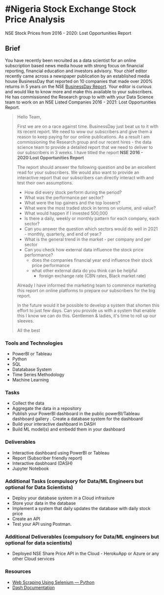 # #Nigeria Stock Exchange Stock Price Analysis
NSE Stock Prices from 2016 - 2020: Lost Opportunities Report

## Brief
You have recently been  recruited as a data scientist for an  online  subscription based  news media house with strong focus on financial reporting, financial education and investors advisory.  Your chief editor recently came across a newspaper publication by an established  media house BusinessDay that reported on 10 companies that made over 200%  returns in 5 years on the NSE <a href="https://businessday.ng/news/article/these-10-nigerian-firms-delivered-over-200-stock-return-in-5yrs/" target="_blank">BusinessDay Report</a>.  Your editor is curious and would like to know more and make this available to your subscribers.  He has commissioned the  Research  group to with with your Data Science team to work on an NSE Listed Companies 2016 - 2021: Lost Opportunities Report.

> Hello Team,
> 
> First we are on a race against time. BusinessDay just beat us to it with its recent report.  We need to wow our subscribers and give them a reason to keep paying for our online publications.  As a result I am commissioning the Research group and our recent hires - the data science team to provide a detailed report that we need to deliver to our subscribers in 3 weeks.  I have titled the report **NSE 2016 - 2020:Lost Opportunities Report**
> 
> The report should answer the following question and be an excellent read for your subscribers. We would also want to provide an interactive report that our subscribers can directly interact with and test their own assumptions.
>
> - How did every stock perform during the period?
> - What was the performance per sector?
> - What were the top gainers and the top loosers?
> - What were the most traded stock in terms on volume, and value?
> - What would happen if I invested 500,000
> - Is there a daily, weekly or monthly pattern for each company, each sector?
> - Can you answer the question which sectors would do well in 2021 - monthly, quarterly, and end of year.?
> - What is the general trend in the market - per company and per sector
> - Can you check how external data influence the stock price performance?
>   - does the companies financial year end influence their stock price performance
>   - what other external data do you think can be helpful
>     - foreign exchange rate (CBN rates, Black market rate)
>
> 
> Already I have informed the marketing team to commence marketing this report on online platforms to prepare our subscribers for the big report. 
>
> In the future would it be possible to develop a system that shorten this effort to just few days. Can you provide us with a system that enable this
> I know we can do this. Gentlemen & ladies, it's time to roll up our sleeves. 
>
> All the best

### Tools and Technologies
- PowerBI or Tableau
- Python
- SQL
- Datatabase System 
- Time Series Methodology
- Machine Learning

### Tasks
- Collect the data
- Aggregate the data in a repository
- Publish your PowerBI dashboard in the public powerBI/Tableau dashboard gallery
. Create a database system  for the dashboard
- Build your interactive dashboard in DASH
- Build  ML model(s) and embedd  them in your dashboard

### Deliverables
- Interactive dashboard using PowerBI or Tableau
- Report (Subscriber friendly report)
- Interactive dasbhoard (DASH)
- Jupyter Notebook 

### Additional Tasks (compulsory for Data/ML Engineers but optional for Data Scientists)

- Deploy your database system in a Cloud infrasture
- Store your data in the database
- Implement a system that daily updates the database with daily stock price 
- Create an API
- Test your API using Postman.



### Additional Deliverables (compulsory for Data/ML engineers but optional for data scientists)
- Deployed NSE Share Price API in the Cloud - HerokuApp or Azure or any other Cloud services

### Resources
- [Web Scraping Using Selenium — Python](https://towardsdatascience.com/web-scraping-using-selenium-python-8a60f4cf40ab)  
- [Dash Documentation](https://dash.plotly.com/)
  





